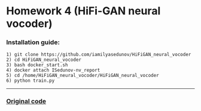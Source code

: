 # Homework 4 (HiFi-GAN neural vocoder)

### Installation guide:

    1) git clone https://github.com/iamilyasedunov/HiFiGAN_neural_vocoder
    2) cd HiFiGAN_neural_vocoder
    3) bash docker_start.sh
    4) docker attach ISedunov-nv_report
    5) cd /home/HiFiGAN_neural_vocoder/HiFiGAN_neural_vocoder
    6) python train.py

-------

### [Original code](https://github.com/jik876/hifi-gan)
